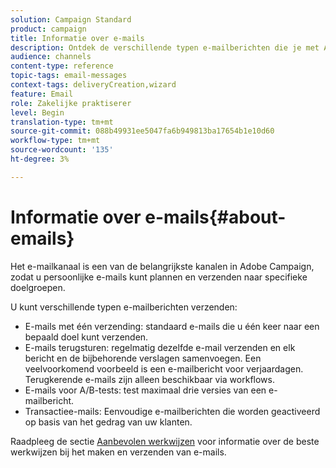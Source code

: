 ```yaml
---
solution: Campaign Standard
product: campaign
title: Informatie over e-mails
description: Ontdek de verschillende typen e-mailberichten die je met Adobe Campaign kunt verzenden.
audience: channels
content-type: reference
topic-tags: email-messages
context-tags: deliveryCreation,wizard
feature: Email
role: Zakelijke praktiserer
level: Begin
translation-type: tm+mt
source-git-commit: 088b49931ee5047fa6b949813ba17654b1e10d60
workflow-type: tm+mt
source-wordcount: '135'
ht-degree: 3%

---
```



# Informatie over e-mails{#about-emails}

Het e-mailkanaal is een van de belangrijkste kanalen in Adobe Campaign, zodat u persoonlijke e-mails kunt plannen en verzenden naar specifieke doelgroepen.

U kunt verschillende typen e-mailberichten verzenden:

* E-mails met één verzending: standaard e-mails die u één keer naar een bepaald doel kunt verzenden.
* E-mails terugsturen: regelmatig dezelfde e-mail verzenden en elk bericht en de bijbehorende verslagen samenvoegen. Een veelvoorkomend voorbeeld is een e-mailbericht voor verjaardagen. Terugkerende e-mails zijn alleen beschikbaar via workflows.
* E-mails voor A/B-tests: test maximaal drie versies van een e-mailbericht.
* Transactiee-mails: Eenvoudige e-mailberichten die worden geactiveerd op basis van het gedrag van uw klanten.

Raadpleeg de sectie [Aanbevolen werkwijzen](../../sending/using/delivery-best-practices.md) voor informatie over de beste werkwijzen bij het maken en verzenden van e-mails.
